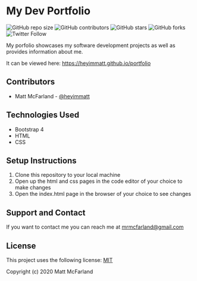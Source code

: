 # My Dev Portfolio

<!--- These are examples. See https://shields.io for others or to customize this set of shields. You might want to include dependencies, project status and licence info here --->
![GitHub repo size](https://img.shields.io/github/repo-size/heyimmatt/portfolio)
![GitHub contributors](https://img.shields.io/github/contributors/heyimmatt/portfolio)
![GitHub stars](https://img.shields.io/github/stars/heyimmatt/portfolio?style=social)
![GitHub forks](https://img.shields.io/github/forks/heyimmatt/portfolio?style=social)
![Twitter Follow](https://img.shields.io/twitter/follow/heyimmatt?style=social)

My porfolio showcases my software development projects as well as provides information about me. 

It can be viewed here: https://heyimmatt.github.io/portfolio

## Contributors

* Matt McFarland - [@heyimmatt](https://github.com/heyimmatt)

## Technologies Used
* Bootstrap 4
* HTML
* CSS

## Setup Instructions
1. Clone this repository to your local machine
2. Open up the html and css pages in the code editor of your choice to make changes
3. Open the index.html page in the browser of your choice to see changes

## Support and Contact

If you want to contact me you can reach me at <mrmcfarland@gmail.com>

## License

This project uses the following license: [MIT](https://opensource.org/licenses/MIT)

Copyright (c) 2020 Matt McFarland
